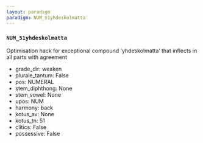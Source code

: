 ```yaml
---
layout: paradigm
paradigm: NUM_51yhdeskolmatta
---
```

### ` NUM_51yhdeskolmatta `

Optimisation hack for exceptional compound ’yhdeskolmatta’ that inflects in all parts with agreement
* grade_dir: weaken
* plurale_tantum: False
* pos: NUMERAL
* stem_diphthong: None
* stem_vowel: None
* upos: NUM
* harmony: back
* kotus_av: None
* kotus_tn: 51
* clitics: False
* possessive: False
